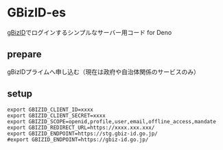 # GBizID-es

[gBizID](https://gbiz-id.go.jp/top/)でログインするシンプルなサーバー用コード for Deno

## prepare

gBizIDプライムへ申し込む（現在は政府や自治体関係のサービスのみ）

## setup

```
export GBIZID_CLIENT_ID=xxxx
export GBIZID_CLIENT_SECRET=xxxx
export GBIZID_SCOPE=openid,profile,user,email,offline_access,mandate
export GBIZID_REDIRECT_URL=https://xxxx.xxx.xxx/
export GBIZID_ENDPOINT=https://stg.gbiz-id.go.jp/
#export GBIZID_ENDPOINT=https://gbiz-id.go.jp/
```
